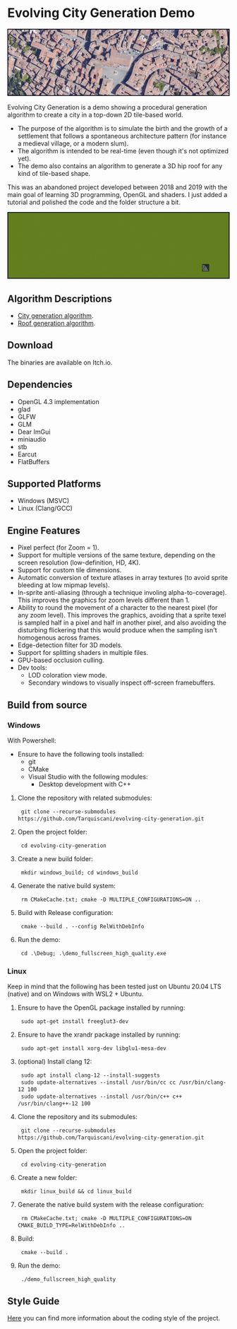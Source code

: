 Evolving City Generation Demo
=====

![Medieval Town](doc/images/medieval_town.png)

Evolving City Generation is a demo showing a procedural generation algorithm to create a city in a top-down 2D tile-based world. 
* The purpose of the algorithm is to simulate the birth and the growth of a settlement that follows a spontaneous architecture pattern (for instance a medieval village, or a modern slum).
* The algorithm is intended to be real-time (even though it's not optimized yet).
* The demo also contains an algorithm to generate a 3D hip roof for any kind of tile-based shape.

This was an abandoned project developed between 2018 and 2019 with the main goal of learning 3D programming, OpenGL and shaders. I just added a tutorial and polished the code and the folder structure a bit.


![Evolving City Generation](doc/images/evolving-city-generation.gif)

## Algorithm Descriptions
* [City generation algorithm](doc/city_generation_algorithm/city_generation_algorithm.md).
* [Roof generation algorithm](doc/roof_generation_algorithm/roof_generation_algorithm.md).

## Download
The binaries are available on Itch.io.

## Dependencies
* OpenGL 4.3 implementation
* glad
* GLFW
* GLM
* Dear ImGui
* miniaudio
* stb
* Earcut
* FlatBuffers

## Supported Platforms
* Windows (MSVC)
* Linux (Clang/GCC)

## Engine Features
* Pixel perfect (for Zoom = 1).
* Support for multiple versions of the same texture, depending on the screen resolution (low-definition, HD, 4K).
* Support for custom tile dimensions.
* Automatic conversion of texture atlases in array textures (to avoid sprite bleeding at low mipmap levels).
* In-sprite anti-aliasing (through a technique involing alpha-to-coverage). This improves the graphics for zoom levels different than 1.
* Ability to round the movement of a character to the nearest pixel (for any zoom level). This improves the graphics, avoiding that a sprite texel is sampled half in a pixel and half in another pixel, and also avoiding the disturbing flickering that this would produce when the sampling isn't homogenous across frames.
* Edge-detection filter for 3D models.
* Support for splitting shaders in multiple files.
* GPU-based occlusion culling.
* Dev tools:
  * LOD coloration view mode.
  * Secondary windows to visually inspect off-screen framebuffers.

## Build from source

### Windows

With Powershell:

* Ensure to have the following tools installed:
  * git
  * CMake
  * Visual Studio with the following modules:
    * Desktop development with C++
        
1. Clone the repository with related submodules:

        git clone --recurse-submodules https://github.com/Tarquiscani/evolving-city-generation.git

2. Open the project folder: 

        cd evolving-city-generation

3. Create a new build folder:

        mkdir windows_build; cd windows_build

4. Generate the native build system:

        rm CMakeCache.txt; cmake -D MULTIPLE_CONFIGURATIONS=ON ..

5. Build with Release configuration:

        cmake --build . --config RelWithDebInfo

6. Run the demo:

        cd .\Debug; .\demo_fullscreen_high_quality.exe

### Linux

Keep in mind that the following has been tested just on Ubuntu 20.04 LTS (native) and on Windows with WSL2 + Ubuntu.

1. Ensure to have the OpenGL package installed by running:

        sudo apt-get install freeglut3-dev

2. Ensure to have the xrandr package installed by running:

        sudo apt-get install xorg-dev libglu1-mesa-dev

3. (optional) Install clang 12:

        sudo apt install clang-12 --install-suggests
        sudo update-alternatives --install /usr/bin/cc cc /usr/bin/clang-12 100
        sudo update-alternatives --install /usr/bin/c++ c++ /usr/bin/clang++-12 100

4. Clone the repository and its submodules:

        git clone --recurse-submodules https://github.com/Tarquiscani/evolving-city-generation.git 

5. Open the project folder:

        cd evolving-city-generation

6. Create a new folder:

        mkdir linux_build && cd linux_build

7. Generate the native build system with the release configuration:

        rm CMakeCache.txt; cmake -D MULTIPLE_CONFIGURATIONS=ON CMAKE_BUILD_TYPE=RelWithDebInfo ..

8. Build:

        cmake --build .

9. Run the demo:

        ./demo_fullscreen_high_quality


## Style Guide

[Here](doc/style_guide.md) you can find more information about the coding style of the project.